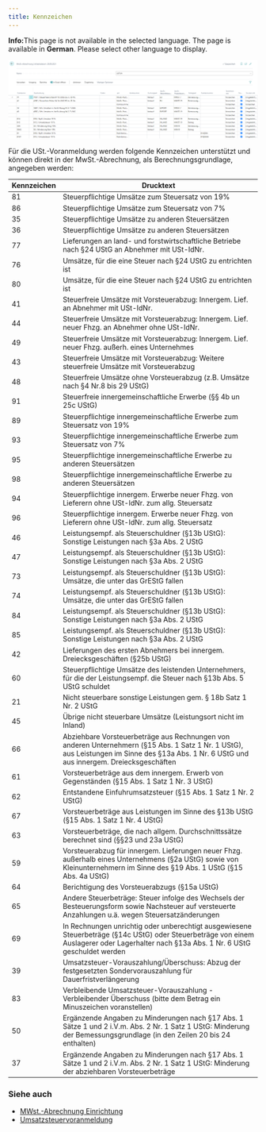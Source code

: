 ```yaml
---
title: Kennzeichen
---
```


<div class="alert alert-info">
    <i class="fa-duotone fa-thin fa-lightbulb fa-lg" style="--fa-secondary-color: #00b7c3; --fa-primary-color: #111111;"></i> <strong>Info:</strong>This page is not available in the selected language. The page is available in <b>German</b>. Please select other language to display.
</div>

![MwSt.-Abrechnung UStVA](/assets/images/365-business-eric/vat-statement-sales-vat-adv-notif-de.png)

Für die USt.-Voranmeldung werden folgende Kennzeichen unterstützt und können direkt in der MwSt.-Abrechnung, als Berechnungsgrundlage, angegeben werden:

| Kennzeichen | Drucktext |
| --- | --- |
| 81 | Steuerpflichtige Umsätze zum Steuersatz von 19% |
| 86 | Steuerpflichtige Umsätze zum Steuersatz von 7% |
| 35 | Steuerpflichtige Umsätze zu anderen Steuersätzen |
| 36 | Steuerpflichtige Umsätze zu anderen Steuersätzen |
| 77 | Lieferungen an land- und forstwirtschaftliche Betriebe nach §24 UStG an Abnehmer mit USt-IdNr. |
| 76 | Umsätze, für die eine Steuer nach §24 UStG zu entrichten ist |
| 80 | Umsätze, für die eine Steuer nach §24 UStG zu entrichten ist |
| 41 | Steuerfreie Umsätze mit Vorsteuerabzug: Innergem. Lief. an Abnehmer mit USt-IdNr. |
| 44 | Steuerfreie Umsätze mit Vorsteuerabzug: Innergem. Lief. neuer Fhzg. an Abnehmer ohne USt-IdNr. |
| 49 | Steuerfreie Umsätze mit Vorsteuerabzug: Innergem. Lief. neuer Fhzg. außerh. eines Unternehmes |
| 43 | Steuerfreie Umsätze mit Vorsteuerabzug: Weitere steuerfreie Umsätze mit Vorsteuerabzug |
| 48 | Steuerfreie Umsätze ohne Vorsteuerabzug (z.B. Umsätze nach §4 Nr.8 bis 29 UStG) |
| 91 | Steuerfreie innergemeinschaftliche Erwerbe (§§ 4b un 25c UStG) |
| 89 | Steuerpflichtige innergemeinschaftliche Erwerbe zum Steuersatz von 19% |
| 93 | Steuerpflichtige innergemeinschaftliche Erwerbe zum Steuersatz von 7% |
| 95 | Steuerpflichtige innergemeinschaftliche Erwerbe zu anderen Steuersätzen |
| 98 | Steuerpflichtige innergemeinschaftliche Erwerbe zu anderen Steuersätzen |
| 94 | Steuerpflichtige innergem. Erwerbe neuer Fhzg. von Lieferern ohne USt-IdNr. zum allg. Steuersatz |
| 96 | Steuerpflichtige innergem. Erwerbe neuer Fhzg. von Lieferern ohne USt-IdNr. zum allg. Steuersatz |
| 46 | Leistungsempf. als Steuerschuldner (§13b UStG): Sonstige Leistungen nach §3a Abs. 2 UStG |
| 47 | Leistungsempf. als Steuerschuldner (§13b UStG): Sonstige Leistungen nach §3a Abs. 2 UStG |
| 73 | Leistungsempf. als Steuerschuldner (§13b UStG): Umsätze, die unter das GrEStG fallen |
| 74 | Leistungsempf. als Steuerschuldner (§13b UStG): Umsätze, die unter das GrEStG fallen |
| 84 | Leistungsempf. als Steuerschuldner (§13b UStG): Sonstige Leistungen nach §3a Abs. 2 UStG |
| 85 | Leistungsempf. als Steuerschuldner (§13b UStG): Sonstige Leistungen nach §3a Abs. 2 UStG |
| 42 | Lieferungen des ersten Abnehmers bei innergem. Dreiecksgeschäften (§25b UStG) |
| 60 | Steuerpflichtige Umsätze des leistenden Unternehmers, für die der Leistungsempf. die Steuer nach §13b Abs. 5 UStG schuldet |
| 21 | Nicht steuerbare sonstige Leistungen gem. § 18b Satz 1 Nr. 2 UStG |
| 45 | Übrige nicht steuerbare Umsätze (Leistungsort nicht im Inland) |
| 66 | Abziehbare Vorsteuerbeträge aus Rechnungen von anderen Unternehmern (§15 Abs. 1 Satz 1 Nr. 1 UStG), aus Leistungen im Sinne des §13a Abs. 1 Nr. 6 UStG und aus innergem. Dreiecksgeschäften |
| 61 | Vorsteuerbeträge aus dem innergem. Erwerb von Gegenständen (§15 Abs. 1 Satz 1 Nr. 3 UStG) |
| 62 | Entstandene Einfuhrumsatzsteuer (§15 Abs. 1 Satz 1 Nr. 2 UStG) |
| 67 | Vorsteuerbeträge aus Leistungen im Sinne des §13b UStG (§15 Abs. 1 Satz 1 Nr. 4 UStG) |
| 63 | Vorsteuerbeträge, die nach allgem. Durchschnittssätze berechnet sind (§§23 und 23a UStG) |
| 59 | Vorsteuerabzug für innergem. Lieferungen neuer Fhzg. außerhalb eines Unternehmens (§2a UStG) sowie von Kleinunternehmern im Sinne des §19 Abs. 1 UStG (§15 Abs. 4a UStG) |
| 64 | Berichtigung des Vorsteuerabzugs (§15a UStG) |
| 65 | Andere Steuerbeträge: Steuer infolge des Wechsels der Besteuerungsform sowie Nachsteuer auf versteuerte Anzahlungen u.ä. wegen Steuersatzänderungen |
| 69 | In Rechnungen unrichtig oder unberechtigt ausgewiesene Steuerbeträge (§14c UStG) oder Steuerbeträge von einem Auslagerer oder Lagerhalter nach §13a Abs. 1 Nr. 6 UStG geschuldet werden |
| 39 | Umsatzsteuer-Vorauszahlung/Überschuss: Abzug der festgesetzten Sondervorauszahlung für Dauerfristverlängerung |
| 83 | Verbleibende Umsatzsteuer-Vorauszahlung - Verbleibender Überschuss (bitte dem Betrag ein Minuszeichen voranstellen) |
| 50 | Ergänzende Angaben zu Minderungen nach §17 Abs. 1 Sätze 1 und 2 i.V.m. Abs. 2 Nr. 1 Satz 1 UStG: Minderung der Bemessungsgrundlage (in den Zeilen 20 bis 24 enthalten) |
| 37 | Ergänzende Angaben zu Minderungen nach §17 Abs. 1 Sätze 1 und 2 i.V.m. Abs. 2 Nr. 1 Satz 1 UStG: Minderung der abziehbaren Vorsteuerbeträge

### Siehe auch
 - [MWst.-Abrechnung Einrichtung](vat-statement-setup.md)
 - [Umsatzsteuervoranmeldung](../elster-sales-vat-adv-notification.md)